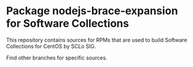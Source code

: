 # Package nodejs-brace-expansion for Software Collections

This repository contains sources for RPMs that are used
to build Software Collections for CentOS by SCLo SIG.

Find other branches for specific sources.

